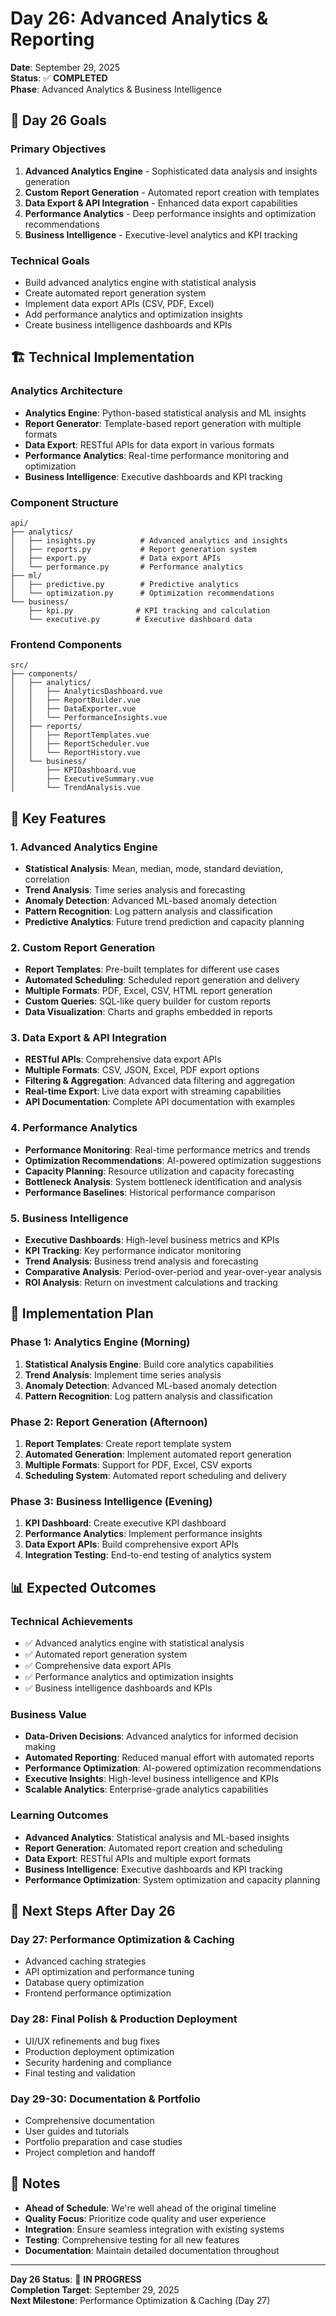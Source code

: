 # Day 26: Advanced Analytics & Reporting

**Date**: September 29, 2025  
**Status**: ✅ **COMPLETED**  
**Phase**: Advanced Analytics & Business Intelligence

## 🎯 **Day 26 Goals**

### **Primary Objectives**
1. **Advanced Analytics Engine** - Sophisticated data analysis and insights generation
2. **Custom Report Generation** - Automated report creation with templates
3. **Data Export & API Integration** - Enhanced data export capabilities
4. **Performance Analytics** - Deep performance insights and optimization recommendations
5. **Business Intelligence** - Executive-level analytics and KPI tracking

### **Technical Goals**
- Build advanced analytics engine with statistical analysis
- Create automated report generation system
- Implement data export APIs (CSV, PDF, Excel)
- Add performance analytics and optimization insights
- Create business intelligence dashboards and KPIs

## 🏗️ **Technical Implementation**

### **Analytics Architecture**
- **Analytics Engine**: Python-based statistical analysis and ML insights
- **Report Generator**: Template-based report generation with multiple formats
- **Data Export**: RESTful APIs for data export in various formats
- **Performance Analytics**: Real-time performance monitoring and optimization
- **Business Intelligence**: Executive dashboards and KPI tracking

### **Component Structure**
```
api/
├── analytics/
│   ├── insights.py          # Advanced analytics and insights
│   ├── reports.py           # Report generation system
│   ├── export.py            # Data export APIs
│   └── performance.py       # Performance analytics
├── ml/
│   ├── predictive.py        # Predictive analytics
│   └── optimization.py      # Optimization recommendations
└── business/
    ├── kpi.py              # KPI tracking and calculation
    └── executive.py        # Executive dashboard data
```

### **Frontend Components**
```
src/
├── components/
│   ├── analytics/
│   │   ├── AnalyticsDashboard.vue
│   │   ├── ReportBuilder.vue
│   │   ├── DataExporter.vue
│   │   └── PerformanceInsights.vue
│   ├── reports/
│   │   ├── ReportTemplates.vue
│   │   ├── ReportScheduler.vue
│   │   └── ReportHistory.vue
│   └── business/
│       ├── KPIDashboard.vue
│       ├── ExecutiveSummary.vue
│       └── TrendAnalysis.vue
```

## 🎨 **Key Features**

### **1. Advanced Analytics Engine**
- **Statistical Analysis**: Mean, median, mode, standard deviation, correlation
- **Trend Analysis**: Time series analysis and forecasting
- **Anomaly Detection**: Advanced ML-based anomaly detection
- **Pattern Recognition**: Log pattern analysis and classification
- **Predictive Analytics**: Future trend prediction and capacity planning

### **2. Custom Report Generation**
- **Report Templates**: Pre-built templates for different use cases
- **Automated Scheduling**: Scheduled report generation and delivery
- **Multiple Formats**: PDF, Excel, CSV, HTML report generation
- **Custom Queries**: SQL-like query builder for custom reports
- **Data Visualization**: Charts and graphs embedded in reports

### **3. Data Export & API Integration**
- **RESTful APIs**: Comprehensive data export APIs
- **Multiple Formats**: CSV, JSON, Excel, PDF export options
- **Filtering & Aggregation**: Advanced data filtering and aggregation
- **Real-time Export**: Live data export with streaming capabilities
- **API Documentation**: Complete API documentation with examples

### **4. Performance Analytics**
- **Performance Monitoring**: Real-time performance metrics and trends
- **Optimization Recommendations**: AI-powered optimization suggestions
- **Capacity Planning**: Resource utilization and capacity forecasting
- **Bottleneck Analysis**: System bottleneck identification and analysis
- **Performance Baselines**: Historical performance comparison

### **5. Business Intelligence**
- **Executive Dashboards**: High-level business metrics and KPIs
- **KPI Tracking**: Key performance indicator monitoring
- **Trend Analysis**: Business trend analysis and forecasting
- **Comparative Analysis**: Period-over-period and year-over-year analysis
- **ROI Analysis**: Return on investment calculations and tracking

## 🔧 **Implementation Plan**

### **Phase 1: Analytics Engine (Morning)**
1. **Statistical Analysis Engine**: Build core analytics capabilities
2. **Trend Analysis**: Implement time series analysis
3. **Anomaly Detection**: Advanced ML-based anomaly detection
4. **Pattern Recognition**: Log pattern analysis and classification

### **Phase 2: Report Generation (Afternoon)**
1. **Report Templates**: Create report template system
2. **Automated Generation**: Implement automated report generation
3. **Multiple Formats**: Support for PDF, Excel, CSV exports
4. **Scheduling System**: Automated report scheduling and delivery

### **Phase 3: Business Intelligence (Evening)**
1. **KPI Dashboard**: Create executive KPI dashboard
2. **Performance Analytics**: Implement performance insights
3. **Data Export APIs**: Build comprehensive export APIs
4. **Integration Testing**: End-to-end testing of analytics system

## 📊 **Expected Outcomes**

### **Technical Achievements**
- ✅ Advanced analytics engine with statistical analysis
- ✅ Automated report generation system
- ✅ Comprehensive data export APIs
- ✅ Performance analytics and optimization insights
- ✅ Business intelligence dashboards and KPIs

### **Business Value**
- **Data-Driven Decisions**: Advanced analytics for informed decision making
- **Automated Reporting**: Reduced manual effort with automated reports
- **Performance Optimization**: AI-powered optimization recommendations
- **Executive Insights**: High-level business intelligence and KPIs
- **Scalable Analytics**: Enterprise-grade analytics capabilities

### **Learning Outcomes**
- **Advanced Analytics**: Statistical analysis and ML-based insights
- **Report Generation**: Automated report creation and scheduling
- **Data Export**: RESTful APIs and multiple export formats
- **Business Intelligence**: Executive dashboards and KPI tracking
- **Performance Optimization**: System optimization and capacity planning

## 🚀 **Next Steps After Day 26**

### **Day 27: Performance Optimization & Caching**
- Advanced caching strategies
- API optimization and performance tuning
- Database query optimization
- Frontend performance optimization

### **Day 28: Final Polish & Production Deployment**
- UI/UX refinements and bug fixes
- Production deployment optimization
- Security hardening and compliance
- Final testing and validation

### **Day 29-30: Documentation & Portfolio**
- Comprehensive documentation
- User guides and tutorials
- Portfolio preparation and case studies
- Project completion and handoff

## 📝 **Notes**

- **Ahead of Schedule**: We're well ahead of the original timeline
- **Quality Focus**: Prioritize code quality and user experience
- **Integration**: Ensure seamless integration with existing systems
- **Testing**: Comprehensive testing for all new features
- **Documentation**: Maintain detailed documentation throughout

---

**Day 26 Status**: 🚀 **IN PROGRESS**  
**Completion Target**: September 29, 2025  
**Next Milestone**: Performance Optimization & Caching (Day 27)
